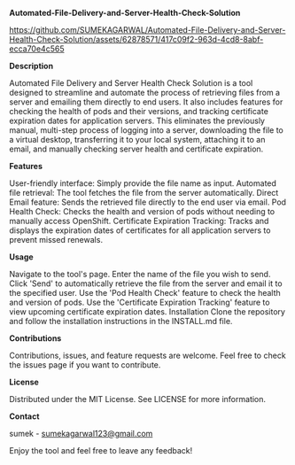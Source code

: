 **Automated-File-Delivery-and-Server-Health-Check-Solution**



https://github.com/SUMEKAGARWAL/Automated-File-Delivery-and-Server-Health-Check-Solution/assets/62878571/417c09f2-963d-4cd8-8abf-ecca70e4c565



**Description**


Automated File Delivery and Server Health Check Solution is a tool designed to streamline and automate the process of retrieving files from a server and emailing them directly to end users. It also includes features for checking the health of pods and their versions, and tracking certificate expiration dates for application servers. This eliminates the previously manual, multi-step process of logging into a server, downloading the file to a virtual desktop, transferring it to your local system, attaching it to an email, and manually checking server health and certificate expiration.

**Features**


User-friendly interface: Simply provide the file name as input.
Automated file retrieval: The tool fetches the file from the server automatically.
Direct Email feature: Sends the retrieved file directly to the end user via email.
Pod Health Check: Checks the health and version of pods without needing to manually access OpenShift.
Certificate Expiration Tracking: Tracks and displays the expiration dates of certificates for all application servers to prevent missed renewals.

**Usage**


Navigate to the tool's page.
Enter the name of the file you wish to send.
Click 'Send' to automatically retrieve the file from the server and email it to the specified user.
Use the 'Pod Health Check' feature to check the health and version of pods.
Use the 'Certificate Expiration Tracking' feature to view upcoming certificate expiration dates.
Installation
Clone the repository and follow the installation instructions in the INSTALL.md file.

**Contributions**


Contributions, issues, and feature requests are welcome. Feel free to check the issues page if you want to contribute.

**License**

Distributed under the MIT License. See LICENSE for more information.

**Contact**

sumek - sumekagarwal123@gmail.com

Enjoy the tool and feel free to leave any feedback!
